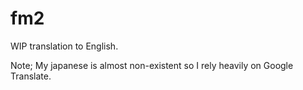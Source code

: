 # fm2

WIP translation to English.

Note; My japanese is almost non-existent so I rely heavily on Google Translate.
